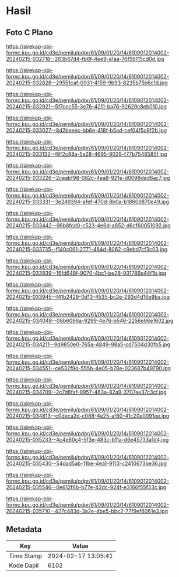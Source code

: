 # Hasil

## Foto C Plano

https://sirekap-obj-formc.kpu.go.id/cd3e/pemilu/pdpr/61/09/01/20/14/6109012014002-20240215-032718--263b67d4-fb6f-4ee9-a1aa-76f59115cd0d.jpg

https://sirekap-obj-formc.kpu.go.id/cd3e/pemilu/pdpr/61/09/01/20/14/6109012014002-20240215-032828--29551caf-0931-4159-9b93-8235b75b6c1d.jpg

https://sirekap-obj-formc.kpu.go.id/cd3e/pemilu/pdpr/61/09/01/20/14/6109012014002-20240215-032921--5f7cec55-3e76-4211-ba76-92629c8eb010.jpg

https://sirekap-obj-formc.kpu.go.id/cd3e/pemilu/pdpr/61/09/01/20/14/6109012014002-20240215-033027--8d2beeec-bb6e-418f-b5ad-cef04f5c9f2b.jpg

https://sirekap-obj-formc.kpu.go.id/cd3e/pemilu/pdpr/61/09/01/20/14/6109012014002-20240215-033132--f8f2c88a-5a28-4695-9029-f77b7548585f.jpg

https://sirekap-obj-formc.kpu.go.id/cd3e/pemilu/pdpr/61/09/01/20/14/6109012014002-20240215-033226--2ceabf98-082c-4ea8-921e-d0098ded6ac7.jpg

https://sirekap-obj-formc.kpu.go.id/cd3e/pemilu/pdpr/61/09/01/20/14/6109012014002-20240215-033331--3e249394-afef-470d-8b0a-b1860d870e49.jpg

https://sirekap-obj-formc.kpu.go.id/cd3e/pemilu/pdpr/61/09/01/20/14/6109012014002-20240215-033442--96b8fcd0-c523-4e6d-a652-d6cf60051092.jpg

https://sirekap-obj-formc.kpu.go.id/cd3e/pemilu/pdpr/61/09/01/20/14/6109012014002-20240215-033735--f140c061-2771-484d-8062-c9ebd7cf3c03.jpg

https://sirekap-obj-formc.kpu.go.id/cd3e/pemilu/pdpr/61/09/01/20/14/6109012014002-20240215-033839--16fd648f-9070-4bc1-be28-931786e44f1b.jpg

https://sirekap-obj-formc.kpu.go.id/cd3e/pemilu/pdpr/61/09/01/20/14/6109012014002-20240215-033945--f41b2429-0d13-4535-bc2e-293d4d16e9ba.jpg

https://sirekap-obj-formc.kpu.go.id/cd3e/pemilu/pdpr/61/09/01/20/14/6109012014002-20240215-034048--08b6096a-9299-4e76-b546-2256e96e1602.jpg

https://sirekap-obj-formc.kpu.go.id/cd3e/pemilu/pdpr/61/09/01/20/14/6109012014002-20240215-034211--9d9850e0-765a-4849-98a5-cd7504d30fb5.jpg

https://sirekap-obj-formc.kpu.go.id/cd3e/pemilu/pdpr/61/09/01/20/14/6109012014002-20240215-034551--ce532f9d-555b-4e05-b78e-023687b49790.jpg

https://sirekap-obj-formc.kpu.go.id/cd3e/pemilu/pdpr/61/09/01/20/14/6109012014002-20240215-034709--2c7d6faf-9957-463a-82a9-3707ae37c3cf.jpg

https://sirekap-obj-formc.kpu.go.id/cd3e/pemilu/pdpr/61/09/01/20/14/6109012014002-20240215-034813--c0deca2d-c088-4e25-af60-41c20e0091ee.jpg

https://sirekap-obj-formc.kpu.go.id/cd3e/pemilu/pdpr/61/09/01/20/14/6109012014002-20240215-035233--4c4e80c4-5f3e-483c-b11a-d6e45733a1d4.jpg

https://sirekap-obj-formc.kpu.go.id/cd3e/pemilu/pdpr/61/09/01/20/14/6109012014002-20240215-035430--54dad5ab-11be-4ea1-9113-c2410673be36.jpg

https://sirekap-obj-formc.kpu.go.id/cd3e/pemilu/pdpr/61/09/01/20/14/6109012014002-20240215-035546--0e612f6b-b77e-42dc-924f-e3166f55f33c.jpg

https://sirekap-obj-formc.kpu.go.id/cd3e/pemilu/pdpr/61/09/01/20/14/6109012014002-20240215-035710--427c483d-3a2e-4be5-bbc2-77f9ef8061e3.jpg


## Metadata

| Key        | Value               |
| ---------- | ------------------- |
| Time Stamp | 2024-02-17 13:05:41 |
| Kode Dapil | 6102                |



